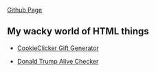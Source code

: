 [Github Page](https://evanskistudios.github.io/)

## My wacky world of HTML things
- [CookieClicker Gift Generator](https://evanskistudios.github.io/CookieClicker_GiftGenerator/)

- [Donald Trump Alive Checker](https://evanskistudios.github.io/donald_trump_checker/)